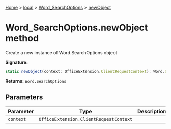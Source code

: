 [Home](./index) &gt; [local](local.md) &gt; [Word\_SearchOptions](local.word_searchoptions.md) &gt; [newObject](local.word_searchoptions.newobject.md)

# Word\_SearchOptions.newObject method

Create a new instance of Word.SearchOptions object

**Signature:**
```javascript
static newObject(context: OfficeExtension.ClientRequestContext): Word.SearchOptions;
```
**Returns:** `Word.SearchOptions`

## Parameters

|  Parameter | Type | Description |
|  --- | --- | --- |
|  `context` | `OfficeExtension.ClientRequestContext` |  |

